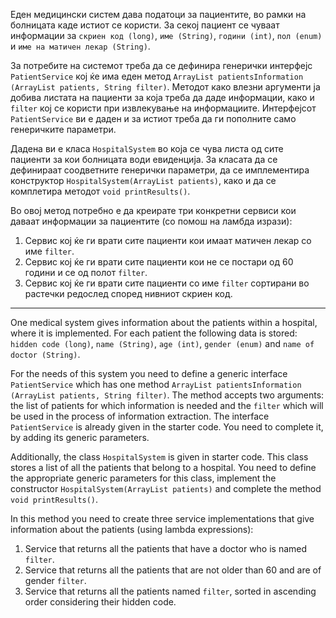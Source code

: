 Еден медицински систем дава податоци за пациентите, во рамки на болницата каде истиот се користи. За секој пациент се чуваат информации за `скриен код (long)`, `име (String)`, `години (int)`, `пол (enum)` и `име на матичен лекар (String)`.

За потребите на системот треба да се дефинира генерички интерфејс `PatientService` кој ќе има еден метод `ArrayList patientsInformation (ArrayList patients, String filter)`. Методот како влезни аргументи ја добива листата на пациенти за која треба да даде информации, како и `filter` кој се користи при извлекување на информациите. Интерфејсот `PatientService` ви е даден и за истиот треба да ги пополните само генеричките параметри.

Дадена ви е класа `HospitalSystem` во која се чува листа од сите пациенти за кои болницата води евиденција. За класата да се дефинираат соодветните генерички параметри, да се имплементира конструктор `HospitalSystem(ArrayList patients)`, како и да се комплетира методот `void printResults()`.

Во овој метод потребно е да креирате три конкретни сервиси кои даваат информации за пациентите (со помош на ламбда изрази):

 1. Сервис кој ќе ги врати сите пациенти кои имаат матичен лекар со име `filter`. 
 2. Сервис кој ќе ги врати сите пациенти кои не се постари од 60 години и се од полот `filter`. 
 3. Сервис кој ќе ги врати сите пациенти со име `filter` сортирани во растечки редослед според нивниот скриен код. 


----------

One medical system gives information about the patients within a hospital, where it is implemented. For each patient the following data is stored: `hidden code (long)`, `name (String)`, `age (int)`, `gender (enum)` and `name of doctor (String)`.

For the needs of this system you need to define a generic interface `PatientService` which has one method `ArrayList patientsInformation (ArrayList patients, String filter)`. The method accepts two arguments: the list of patients for which information is needed and the `filter` which will be used in the process of information extraction. The interface `PatientService` is already given in the starter code. You need to complete it, by adding its generic parameters. 

Additionally, the class `HospitalSystem` is given in starter code. This class stores a list of all the patients that belong to a hospital. You need to define the appropriate generic parameters for this class, implement the constructor `HospitalSystem(ArrayList patients)` and complete the method `void printResults()`.

In this method you need to create three service implementations that give information about the patients (using lambda expressions):

 1. Service that returns all the patients that have a doctor who is named `filter`.
 2. Service that returns all the patients that are not older than 60 and are of gender `filter`.
 3. Service that returns all the patients named `filter`, sorted in ascending order considering their hidden code.

 
